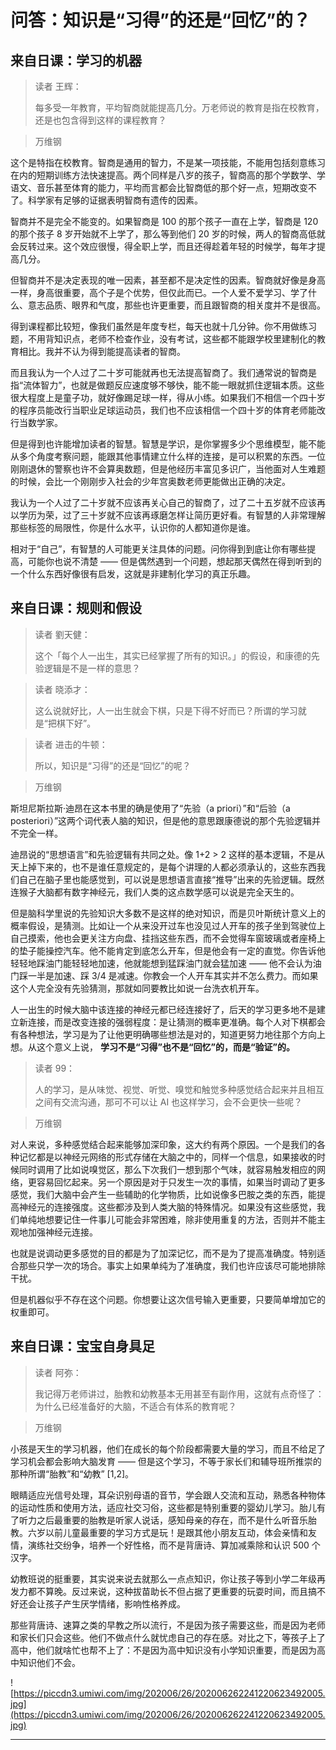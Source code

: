 # 问答：知识是“习得”的还是“回忆”的？

## 来自日课：学习的机器

> 读者 王辉：
> 
> 每多受一年教育，平均智商就能提高几分。万老师说的教育是指在校教育，还是也包含得到这样的课程教育？

> 万维钢

这个是特指在校教育。智商是通用的智力，不是某一项技能，不能用包括刻意练习在内的短期训练方法快速提高。两个同样是八岁的孩子，智商高的那个学数学、学语文、音乐甚至体育的能力，平均而言都会比智商低的那个好一点，短期改变不了。科学家有足够的证据表明智商有遗传的因素。

智商并不是完全不能变的。如果智商是 100 的那个孩子一直在上学，智商是 120 的那个孩子 8 岁开始就不上学了，那么等到他们 20 岁的时候，两人的智商高低就会反转过来。这个效应很慢，得全职上学，而且还得趁着年轻的时候学，每年才提高几分。

但智商并不是决定表现的唯一因素，甚至都不是决定性的因素。智商就好像是身高一样，身高很重要，高个子是个优势，但仅此而已。一个人爱不爱学习、学了什么、意志品质、眼界和气度，那些也许更重要，而且跟智商的相关度并不是很高。

得到课程都比较短，像我们虽然是年度专栏，每天也就十几分钟。你不用做练习题，不用背知识点，老师不检查作业，没有考试，这些都不能跟学校里建制化的教育相比。我并不认为得到能提高读者的智商。

而且我认为一个人过了二十岁可能就再也无法提高智商了。我们通常说的智商是指“流体智力”，也就是做题反应速度够不够快，能不能一眼就抓住逻辑本质。这些很大程度上是童子功，就好像踢足球一样，得从小练。如果我们不相信一个四十岁的程序员能改行当职业足球运动员，我们也不应该相信一个四十岁的体育老师能改行当数学家。

但是得到也许能增加读者的智慧。智慧是学识，是你掌握多少个思维模型，能不能从多个角度考察问题，能跟其他事情建立什么样的连接，是可以积累的东西。一位刚刚退休的警察也许不会算奥数题，但是他经历丰富见多识广，当他面对人生难题的时候，会比一个刚刚步入社会的少年宫奥数老师更能做出正确的决定。

我认为一个人过了二十岁就不应该再关心自己的智商了，过了二十五岁就不应该再以学历为荣，过了三十岁就不应该再琢磨怎样让简历更好看。有智慧的人非常理解那些标签的局限性，你是什么水平，认识你的人都知道你是谁。

相对于“自己”，有智慧的人可能更关注具体的问题。问你得到到底让你有哪些提高，可能你也说不清楚 —— 但是偶然遇到一个问题，想起那天偶然在得到听到的一个什么东西好像很有启发，这就是非建制化学习的真正乐趣。

## 来自日课：规则和假设

> 读者 劉天健：
> 
> 这个「每个人一出生，其实已经掌握了所有的知识。」的假设，和康德的先验逻辑是不是一样的意思？

> 读者 晓添才：
> 
> 这么说就好比，人一出生就会下棋，只是下得不好而已？所谓的学习就是“把棋下好”。

> 读者 进击的牛顿：
> 
> 所以，知识是“习得”的还是“回忆”的呢？

> 万维钢

斯坦尼斯拉斯·迪昂在这本书里的确是使用了“先验（a priori）”和“后验（a posteriori）”这两个词代表人脑的知识，但是他的意思跟康德说的那个先验逻辑并不完全一样。

迪昂说的“思想语言”和先验逻辑有共同之处。像 1+2 > 2 这样的基本逻辑，不是从天上掉下来的，也不是谁任意规定的，是每个讲理的人都必须承认的，这些东西我们自己在脑子里也能感觉到，可以说是思想语言直接“推导”出来的先验逻辑。既然连猴子大脑都有数字神经元，我们人类的这点数学感可以说是完全天生的。

但是脑科学里说的先验知识大多数不是这样的绝对知识，而是贝叶斯统计意义上的概率假设，是猜测。比如让一个从来没开过车也没见过人开车的孩子坐到驾驶位上自己摸索，他也会更关注方向盘、挂挡这些东西，而不会觉得车窗玻璃或者座椅上的垫子能操控汽车。他不能肯定到底怎么开车，但是他会有一定的直觉。你告诉他轻轻地踩油门能轻轻地加速，他就能想到猛踩油门就会猛加速 —— 他不会认为油门踩一半是加速、踩 3/4 是减速。你教会一个人开车其实并不怎么费力。而如果这个人完全没有先验猜测，那就如同要教比如说一台洗衣机开车。

人一出生的时候大脑中该连接的神经元都已经连接好了，后天的学习更多地不是建立新连接，而是改变连接的强弱程度：是让猜测的概率更准确。每个人对下棋都会有各种想法，学习是为了让他更明确哪些想法是对的，知道更努力地往那个方向上想。从这个意义上说， **学习不是“习得”也不是“回忆”的，而是“验证”的。**

> 读者 99：
> 
> 人的学习，是从味觉、视觉、听觉、嗅觉和触觉多种感觉结合起来并且相互之间有交流沟通，那可不可以让 AI 也这样学习，会不会更快一些呢？

> 万维钢

对人来说，多种感觉结合起来能够加深印象，这大约有两个原因。一个是我们的各种记忆都是以神经元网络的形式存储在大脑之中的，同样一个信息，如果接收的时候同时调用了比如说嗅觉区，那么下次我们一想到那个气味，就容易触发相应的网络，更容易回忆起来。另一个原因是对于只发生一次的事情，如果当时调动了更多感觉，我们大脑中会产生一些辅助的化学物质，比如说像多巴胺之类的东西，能提高神经元的连接强度。这些都涉及到人类大脑的特殊情况。如果没有这些感觉，我们单纯地想要记住一件事儿可能会非常困难，除非使用重复的方法，否则并不能主观地加强神经元连接。

也就是说调动更多感觉的目的都是为了加深记忆，而不是为了提高准确度。特别适合那些只学一次的场合。事实上如果单纯为了准确度，我们也许应该尽可能地排除干扰。

但是机器似乎不存在这个问题。你想要让这次信号输入更重要，只要简单增加它的权重即可。

## 来自日课：宝宝自身具足

> 读者 阿弥：
> 
> 我记得万老师讲过，胎教和幼教基本无用甚至有副作用，这就有点奇怪了：为什么已经准备好的大脑，不适合有体系的教育呢？

> 万维钢

小孩是天生的学习机器，他们在成长的每个阶段都需要大量的学习，而且不给足了学习机会都会影响大脑发育 —— 但是这个学习，不等于家长们和辅导班所推崇的那种所谓“胎教”和“幼教” [1,2]。

眼睛适应光信号处理，耳朵识别母语的音节，学会跟人交流和互动，熟悉各种物体的运动性质和使用方法，适应社交习俗，这些都是特别重要的婴幼儿学习。胎儿有了听力之后最重要的胎教是听家人说话，感知母亲的存在，而不是什么听音乐胎教。六岁以前儿童最重要的学习方式是玩！是跟其他小朋友互动，体会亲情和友情，演练社交纷争，培养一个好性格，而不是背唐诗、算加减乘除和认识 500 个汉字。

幼教班说的挺重要，其实说来说去就那么一点点知识，你让孩子等到小学二年级再发力都不算晚。反过来说，这种拔苗助长不但占据了更重要的玩耍时间，而且搞不好还会让孩子产生厌学情绪，影响性格养成。

那些背唐诗、速算之类的早教之所以流行，不是因为孩子需要这些，而是因为老师和家长们只会这些。他们不做点什么就忧虑自己的存在感。对比之下，等孩子上了高中，他们就啥忙也帮不上了：不是因为高中知识没有小学知识重要，而是因为高中知识他们不会。

![https://piccdn3.umiwi.com/img/202006/26/202006262241220623492005.jpg](https://piccdn3.umiwi.com/img/202006/26/202006262241220623492005.jpg)

---
